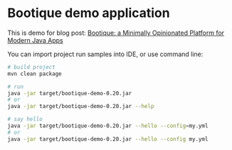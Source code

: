 # Bootique demo application

This is demo for blog post: [Bootique: a Minimally Opinionated Platform for Modern Java Apps](https://medium.com/@andrus_a/bootique-a-minimally-opinionated-platform-for-modern-java-apps-644194c23872#.fc3bz6308)

You can import project run samples into IDE, or use command line:

```bash
# build project
mvn clean package

# run
java -jar target/bootique-demo-0.20.jar
# or
java -jar target/bootique-demo-0.20.jar --help

# say hello
java -jar target/bootique-demo-0.20.jar --hello --config=my.yml
# or
java -jar target/bootique-demo-0.20.jar --hello --config my.yml
```



